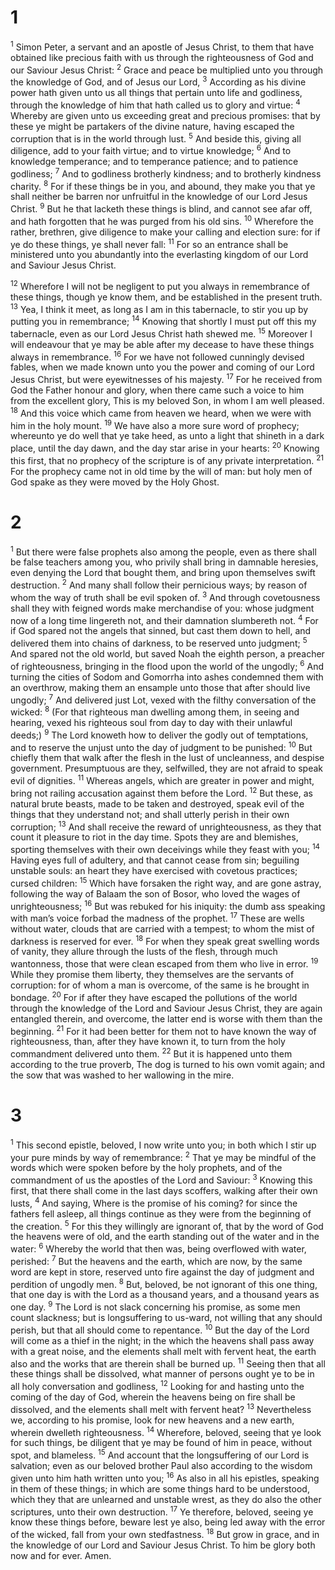 # 1 
<sup>1</sup> Simon Peter, a servant and an apostle of Jesus Christ, to them that have obtained like precious faith with us through the righteousness of God and our Saviour Jesus Christ: <sup>2</sup> Grace and peace be multiplied unto you through the knowledge of God, and of Jesus our Lord, <sup>3</sup> According as his divine power hath given unto us all things that pertain unto life and godliness, through the knowledge of him that hath called us to glory and virtue: <sup>4</sup> Whereby are given unto us exceeding great and precious promises: that by these ye might be partakers of the divine nature, having escaped the corruption that is in the world through lust. <sup>5</sup> And beside this, giving all diligence, add to your faith virtue; and to virtue knowledge; <sup>6</sup> And to knowledge temperance; and to temperance patience; and to patience godliness; <sup>7</sup> And to godliness brotherly kindness; and to brotherly kindness charity. <sup>8</sup> For if these things be in you, and abound, they make you that ye shall neither be barren nor unfruitful in the knowledge of our Lord Jesus Christ. <sup>9</sup> But he that lacketh these things is blind, and cannot see afar off, and hath forgotten that he was purged from his old sins. <sup>10</sup> Wherefore the rather, brethren, give diligence to make your calling and election sure: for if ye do these things, ye shall never fall: <sup>11</sup> For so an entrance shall be ministered unto you abundantly into the everlasting kingdom of our Lord and Saviour Jesus Christ. 

<sup>12</sup> Wherefore I will not be negligent to put you always in remembrance of these things, though ye know them, and be established in the present truth. <sup>13</sup> Yea, I think it meet, as long as I am in this tabernacle, to stir you up by putting you in remembrance; <sup>14</sup> Knowing that shortly I must put off this my tabernacle, even as our Lord Jesus Christ hath shewed me. <sup>15</sup> Moreover I will endeavour that ye may be able after my decease to have these things always in remembrance. <sup>16</sup> For we have not followed cunningly devised fables, when we made known unto you the power and coming of our Lord Jesus Christ, but were eyewitnesses of his majesty. <sup>17</sup> For he received from God the Father honour and glory, when there came such a voice to him from the excellent glory, This is my beloved Son, in whom I am well pleased. <sup>18</sup> And this voice which came from heaven we heard, when we were with him in the holy mount. <sup>19</sup> We have also a more sure word of prophecy; whereunto ye do well that ye take heed, as unto a light that shineth in a dark place, until the day dawn, and the day star arise in your hearts: <sup>20</sup> Knowing this first, that no prophecy of the scripture is of any private interpretation. <sup>21</sup> For the prophecy came not in old time by the will of man: but holy men of God spake as they were moved by the Holy Ghost. 

# 2 
<sup>1</sup> But there were false prophets also among the people, even as there shall be false teachers among you, who privily shall bring in damnable heresies, even denying the Lord that bought them, and bring upon themselves swift destruction. <sup>2</sup> And many shall follow their pernicious ways; by reason of whom the way of truth shall be evil spoken of. <sup>3</sup> And through covetousness shall they with feigned words make merchandise of you: whose judgment now of a long time lingereth not, and their damnation slumbereth not. <sup>4</sup> For if God spared not the angels that sinned, but cast them down to hell, and delivered them into chains of darkness, to be reserved unto judgment; <sup>5</sup> And spared not the old world, but saved Noah the eighth person, a preacher of righteousness, bringing in the flood upon the world of the ungodly; <sup>6</sup> And turning the cities of Sodom and Gomorrha into ashes condemned them with an overthrow, making them an ensample unto those that after should live ungodly; <sup>7</sup> And delivered just Lot, vexed with the filthy conversation of the wicked: <sup>8</sup> (For that righteous man dwelling among them, in seeing and hearing, vexed his righteous soul from day to day with their unlawful deeds;) <sup>9</sup> The Lord knoweth how to deliver the godly out of temptations, and to reserve the unjust unto the day of judgment to be punished: <sup>10</sup> But chiefly them that walk after the flesh in the lust of uncleanness, and despise government. Presumptuous are they, selfwilled, they are not afraid to speak evil of dignities. <sup>11</sup> Whereas angels, which are greater in power and might, bring not railing accusation against them before the Lord. <sup>12</sup> But these, as natural brute beasts, made to be taken and destroyed, speak evil of the things that they understand not; and shall utterly perish in their own corruption; <sup>13</sup> And shall receive the reward of unrighteousness, as they that count it pleasure to riot in the day time. Spots they are and blemishes, sporting themselves with their own deceivings while they feast with you; <sup>14</sup> Having eyes full of adultery, and that cannot cease from sin; beguiling unstable souls: an heart they have exercised with covetous practices; cursed children: <sup>15</sup> Which have forsaken the right way, and are gone astray, following the way of Balaam the son of Bosor, who loved the wages of unrighteousness; <sup>16</sup> But was rebuked for his iniquity: the dumb ass speaking with man’s voice forbad the madness of the prophet. <sup>17</sup> These are wells without water, clouds that are carried with a tempest; to whom the mist of darkness is reserved for ever. <sup>18</sup> For when they speak great swelling words of vanity, they allure through the lusts of the flesh, through much wantonness, those that were clean escaped from them who live in error. <sup>19</sup> While they promise them liberty, they themselves are the servants of corruption: for of whom a man is overcome, of the same is he brought in bondage. <sup>20</sup> For if after they have escaped the pollutions of the world through the knowledge of the Lord and Saviour Jesus Christ, they are again entangled therein, and overcome, the latter end is worse with them than the beginning. <sup>21</sup> For it had been better for them not to have known the way of righteousness, than, after they have known it, to turn from the holy commandment delivered unto them. <sup>22</sup> But it is happened unto them according to the true proverb, The dog is turned to his own vomit again; and the sow that was washed to her wallowing in the mire. 

# 3 
<sup>1</sup> This second epistle, beloved, I now write unto you; in both which I stir up your pure minds by way of remembrance: <sup>2</sup> That ye may be mindful of the words which were spoken before by the holy prophets, and of the commandment of us the apostles of the Lord and Saviour: <sup>3</sup> Knowing this first, that there shall come in the last days scoffers, walking after their own lusts, <sup>4</sup> And saying, Where is the promise of his coming? for since the fathers fell asleep, all things continue as they were from the beginning of the creation. <sup>5</sup> For this they willingly are ignorant of, that by the word of God the heavens were of old, and the earth standing out of the water and in the water: <sup>6</sup> Whereby the world that then was, being overflowed with water, perished: <sup>7</sup> But the heavens and the earth, which are now, by the same word are kept in store, reserved unto fire against the day of judgment and perdition of ungodly men. <sup>8</sup> But, beloved, be not ignorant of this one thing, that one day is with the Lord as a thousand years, and a thousand years as one day. <sup>9</sup> The Lord is not slack concerning his promise, as some men count slackness; but is longsuffering to us-ward, not willing that any should perish, but that all should come to repentance. <sup>10</sup> But the day of the Lord will come as a thief in the night; in the which the heavens shall pass away with a great noise, and the elements shall melt with fervent heat, the earth also and the works that are therein shall be burned up. <sup>11</sup> Seeing then that all these things shall be dissolved, what manner of persons ought ye to be in all holy conversation and godliness, <sup>12</sup> Looking for and hasting unto the coming of the day of God, wherein the heavens being on fire shall be dissolved, and the elements shall melt with fervent heat? <sup>13</sup> Nevertheless we, according to his promise, look for new heavens and a new earth, wherein dwelleth righteousness. <sup>14</sup> Wherefore, beloved, seeing that ye look for such things, be diligent that ye may be found of him in peace, without spot, and blameless. <sup>15</sup> And account that the longsuffering of our Lord is salvation; even as our beloved brother Paul also according to the wisdom given unto him hath written unto you; <sup>16</sup> As also in all his epistles, speaking in them of these things; in which are some things hard to be understood, which they that are unlearned and unstable wrest, as they do also the other scriptures, unto their own destruction. <sup>17</sup> Ye therefore, beloved, seeing ye know these things before, beware lest ye also, being led away with the error of the wicked, fall from your own stedfastness. <sup>18</sup> But grow in grace, and in the knowledge of our Lord and Saviour Jesus Christ. To him be glory both now and for ever. Amen. 